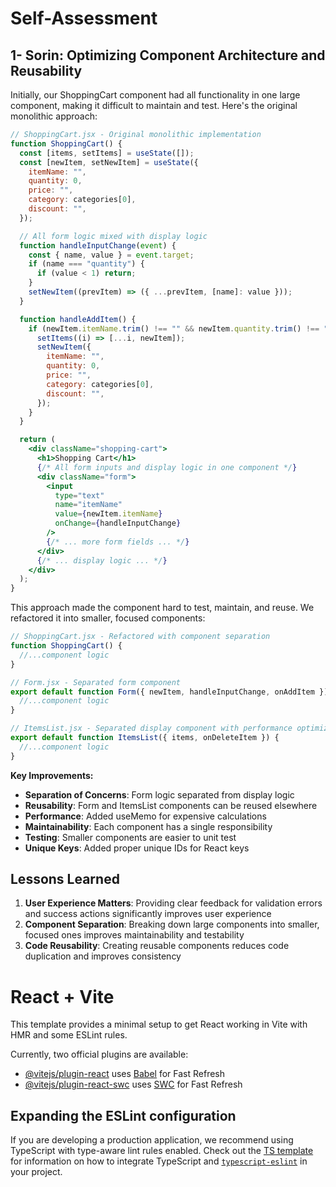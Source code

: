 # Self-Assessment

## 1- Sorin: Optimizing Component Architecture and Reusability

Initially, our ShoppingCart component had all functionality in one large component, making it difficult to maintain and test. Here's the original monolithic approach:

```jsx
// ShoppingCart.jsx - Original monolithic implementation
function ShoppingCart() {
  const [items, setItems] = useState([]);
  const [newItem, setNewItem] = useState({
    itemName: "",
    quantity: 0,
    price: "",
    category: categories[0],
    discount: "",
  });

  // All form logic mixed with display logic
  function handleInputChange(event) {
    const { name, value } = event.target;
    if (name === "quantity") {
      if (value < 1) return;
    }
    setNewItem((prevItem) => ({ ...prevItem, [name]: value }));
  }

  function handleAddItem() {
    if (newItem.itemName.trim() !== "" && newItem.quantity.trim() !== "") {
      setItems((i) => [...i, newItem]);
      setNewItem({
        itemName: "",
        quantity: 0,
        price: "",
        category: categories[0],
        discount: "",
      });
    }
  }

  return (
    <div className="shopping-cart">
      <h1>Shopping Cart</h1>
      {/* All form inputs and display logic in one component */}
      <div className="form">
        <input
          type="text"
          name="itemName"
          value={newItem.itemName}
          onChange={handleInputChange}
        />
        {/* ... more form fields ... */}
      </div>
      {/* ... display logic ... */}
    </div>
  );
}
```

This approach made the component hard to test, maintain, and reuse. We refactored it into smaller, focused components:

```jsx
// ShoppingCart.jsx - Refactored with component separation
function ShoppingCart() {
  //...component logic
}

// Form.jsx - Separated form component
export default function Form({ newItem, handleInputChange, onAddItem }) {
  //...component logic
}

// ItemsList.jsx - Separated display component with performance optimization
export default function ItemsList({ items, onDeleteItem }) {
  //...component logic
}
```

**Key Improvements:**

- **Separation of Concerns**: Form logic separated from display logic
- **Reusability**: Form and ItemsList components can be reused elsewhere
- **Performance**: Added useMemo for expensive calculations
- **Maintainability**: Each component has a single responsibility
- **Testing**: Smaller components are easier to unit test
- **Unique Keys**: Added proper unique IDs for React keys

## Lessons Learned

1. **User Experience Matters**: Providing clear feedback for validation errors and success actions significantly improves user experience
2. **Component Separation**: Breaking down large components into smaller, focused ones improves maintainability and testability
3. **Code Reusability**: Creating reusable components reduces code duplication and improves consistency

# React + Vite

This template provides a minimal setup to get React working in Vite with HMR and some ESLint rules.

Currently, two official plugins are available:

- [@vitejs/plugin-react](https://github.com/vitejs/vite-plugin-react/blob/main/packages/plugin-react) uses [Babel](https://babeljs.io/) for Fast Refresh
- [@vitejs/plugin-react-swc](https://github.com/vitejs/vite-plugin-react/blob/main/packages/plugin-react-swc) uses [SWC](https://swc.rs/) for Fast Refresh

## Expanding the ESLint configuration

If you are developing a production application, we recommend using TypeScript with type-aware lint rules enabled. Check out the [TS template](https://github.com/vitejs/vite/tree/main/packages/create-vite/template-react-ts) for information on how to integrate TypeScript and [`typescript-eslint`](https://typescript-eslint.io) in your project.
